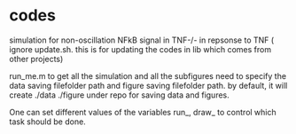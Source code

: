 # codes
 simulation for non-oscillation NFkB signal in TNF-/- in repsonse to TNF
( ignore update.sh. this is for updating the codes in lib which comes from other projects)

run_me.m to get all the simulation and all the subfigures need to specify the data saving filefolder path and figure saving filefolder path. by default, it will create ./data ./figure under repo for saving data and figures.

One can set different values of the variables run_, draw_ to control which task should be done.
